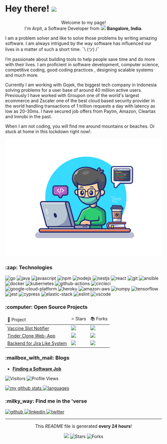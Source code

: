 <h1>Hey there! <img src="https://emojis.slackmojis.com/emojis/images/1531849430/4246/blob-sunglasses.gif?1531849430" width="30"/></h1>

<p align="center">Welcome to my page! </br> I'm Arpit, a Software Developer from <img src="https://www.flaticon.com/svg/static/icons/svg/330/330176.svg" width="13"/> <b>Bangalore, India</b>.</p>

<p>
    I am a problem solver and like to solve those problems by writing amazing software. I am always intrigued by the way software has influenced our lives in a matter of such a short time.  ¯\ (ツ) /¯

I’m passionate about building tools to help people save time and do more with their lives. I am proficient in software development, computer science, competitive coding, good coding practices , designing scalable systems and much more.

Currently I am working with Gojek, the biggest tech company in Indonesia solving problems for a user base of around 40 million active users. Previously I have worked with Groupon one of the world's largest ecommerce and Zscaler one of the best cloud based security provider in the world handling transactions of 1 trillion requests a day with latency as low as 20-30ms. I have secured job offers from Paytm, Amazon, Cleartax and Inmobi in the past.
</p>

When I am not coding, you will find me around mountains or beaches. Or stuck at home in this lockdown right now!.
</p>



<div align="center">
    <img src="https://github.com/arpit20adlakha/arpit20adlakha/blob/main/programmer.png" alt="hey" />
</div>

<!-- TECHNOLOGIES -->
<h3>:zap: Technologies</h3>

<p>
<img alt="go" src="https://img.shields.io/badge/Go-black?logo=go&amp;style=plastic" /> <img alt="java" src="https://img.shields.io/badge/Java-black?logo=java&amp;style=plastic" /> <img alt="javascript" src="https://img.shields.io/badge/Javascript-black?logo=javascript&amp;style=plastic" />  <img alt="npm" src="https://img.shields.io/badge/npm-black?logo=npm&amp;style=plastic" /> <img alt="nodejs" src="https://img.shields.io/badge/Node.js-black?logo=node.js&amp;style=plastic" /> <img alt="nestjs" src="https://img.shields.io/badge/Nestjs-black?logo=nestjs&amp;style=plastic" />  <img alt="react" src="https://img.shields.io/badge/React-black?logo=react&amp;style=plastic" />  <img alt="git" src="https://img.shields.io/badge/Git-black?logo=git&amp;style=plastic" /> <img alt="ansible" src="https://img.shields.io/badge/Ansible-black?logo=ansible&amp;style=plastic" /> <img alt="docker" src="https://img.shields.io/badge/Docker-black?logo=docker&amp;style=plastic" /> <img alt="kubernetes" src="https://img.shields.io/badge/Kubernetes-black?logo=kubernetes&amp;style=plastic" /> <img alt="github-actions" src="https://img.shields.io/badge/Github%20Actions-black?logo=github-actions&amp;style=plastic" /> <img alt="circleci" src="https://img.shields.io/badge/CircleCI-black?logo=circleci&amp;style=plastic" />  <img alt="google-cloud-platform" src="https://img.shields.io/badge/GCP-black?logo=google-cloud&amp;style=plastic" /> <img alt="heroku" src="https://img.shields.io/badge/Heroku-black?logo=heroku&amp;style=plastic" /> <img alt="amazon-aws" src="https://img.shields.io/badge/AWS-black?logo=amazon-aws&amp;style=plastic" /> <img alt="numpy" src="https://img.shields.io/badge/NumPy-black?logo=numpy&amp;style=plastic" /> <img alt="tensorflow" src="https://img.shields.io/badge/Tensorflow-black?logo=tensorflow&amp;style=plastic" /> <img alt="jest" src="https://img.shields.io/badge/Jest-black?logo=jest&amp;style=plastic" /> <img alt="cypress" src="https://img.shields.io/badge/Cypress-black?logo=cypress&amp;style=plastic" />  <img alt="elastic-stack" src="https://img.shields.io/badge/Elastic%20Stack-black?logo=elastic-stack&amp;style=plastic" /> <img alt="eslint" src="https://img.shields.io/badge/ESLint-black?logo=eslint&amp;style=plastic" /> <img alt="vscode" src="https://img.shields.io/badge/VSCode-black?logo=visual-studio-code&amp;style=plastic" />
</p>

<!-- PROJECTS -->
<h3>:computer: Open Source Projects</h3>

<table>
    <thead>
        <td>🎁 Project </td>
        <td> ⭐ Stars </td>
        <td> 📚 Forks </td>
    </thead>
    <tr>
        <td><a href="https://github.com/arpit20adlakha/cowin-vaccine-scheduler-repo">Vaccine Slot Notifier</a></td>
        <td><img src="https://img.shields.io/github/stars/arpit20adlakha/cowin-vaccine-scheduler-repo?style=plastic&amp;labelColor=343b41%22" /></td>
        <td><img src="https://img.shields.io/github/forks/arpit20adlakha/cowin-vaccine-scheduler-repo?style=plastic&amp;labelColor=343b41" /></td>
    </tr>
    <tr>
        <td><a href="https://github.com/arpit20adlakha/tinder-clone">Tinder Clone Web-App</a></td>
        <td><img src="https://img.shields.io/github/stars/arpit20adlakha/tinder-clone?style=plastic&amp;labelColor=343b41" /></td>
        <td><img src="https://img.shields.io/github/forks/arpit20adlakha/tinder-clone?style=plastic&amp;labelColor=343b41" /></td>
    </tr>
    <tr>
        <td><a href="https://github.com/arpit20adlakha/Jira">Backend for Jira Like System</a></td>
        <td><img src="https://img.shields.io/github/stars/arpit20adlakha/Jira"?style=plastic&amp;labelColor=343b41" /></td>
        <td><img src="https://img.shields.io/github/forks/arpit20adlakha/Jira"?style=plastic&amp;labelColor=343b41" /></td>
    </tr>
</table>

<!-- POSTS -->
<h3>:mailbox_with_mail: Blogs</h3>

<ul>
    <li>
        <a href="https://arpit-adlakha.medium.com/popular-places-to-find-a-software-job-e4be0543ff7a"><b>Finding a Software Job </b></a>
    </li>
</ul>

<!--START_SECTION:waka-->
<!--END_SECTION:waka-->
<p>
<img alt="Visitors" src="https://visitor-badge.laobi.icu/badge?page_id=arpit20adlakha&color=blue"/>
<img alt="Profile Views" src="https://komarev.com/ghpvc/?username=arpit20adlakha"/>
</p>

<a align="center" href="https://vidhi-mody.netlify.app/">
    <img src="https://github-readme-stats.vercel.app/api?username=arpit20adlakha&show_icons=true&theme=tokyonight" alt="my github stats" width="420"/>&nbsp;<img src="https://github-readme-stats.vercel.app/api/top-langs/?username=arpit20adlakha&layout=compact&theme=tokyonight" alt="languages" height="165">
</a>

<!-- SOCIAL -->
<h3>:milky_way: Find me in the 'verse</h3>

<p>
    <a href="https://github.com/arpit20adlakha" target="_blank">
        <img alt="github" src="https://img.shields.io/github/followers/arpit20adlakha?label=GitHub&amp;style=social" />
    </a><a href="https://www.linkedin.com/in/arpit-adlakha-30691a101/" target="_blank">
        <img alt="linkedin" src="https://img.shields.io/badge/Linkedin-grey?logo=linkedin&amp;style=social" />
    </a><a href="https://twitter.com/arpit20adlakha" target="_blank">
        <img alt="twitter" src="https://img.shields.io/twitter/follow/arpit20adlakha?label=Twitter&amp;style=social" />
    </a>
</p>

<hr />

<!-- FOOTER -->
<p align="center">
    This <i>README</i> file is generated <b>every 24 hours</b>!</br>
</p>
<p align="center">
    <img src="https://github.com/arpit20adlakha/arpit20adlakha/workflows/README%20build/badge.svg" /> 
    <img alt="Stars" src="https://img.shields.io/github/stars/arpit20adlakha/arpit20adlakha?style=flat-square&labelColor=343b41"/> 
    <img alt="Forks" src="https://img.shields.io/github/forks/arpit20adlakha/arpit20adlakha?style=flat-square&labelColor=343b41"/>
</p>
